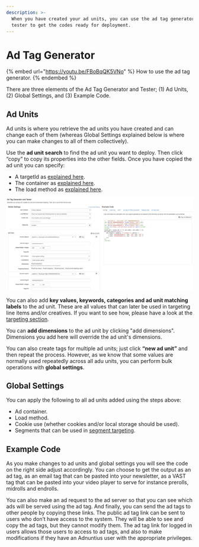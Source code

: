 ```yaml
---
description: >-
  When you have created your ad units, you can use the ad tag generator and
  tester to get the codes ready for deployment.
---
```


# Ad Tag Generator

{% embed url="https://youtu.be/FBoBqQK5VNo" %}
How to use the ad tag generator.
{% endembed %}

There are three elements of the Ad Tag Generator and Tester; (1) Ad Units, (2) Global Settings, and (3) Example Code.&#x20;

## Ad Units

Ad units is where you retrieve the ad units you have created and can change each of them (whereas Global Settings explained below is where you can make changes to all of them collectively).&#x20;

Use the **ad unit search** to find the ad unit you want to deploy. Then click “copy” to copy its properties into the other fields. Once you have copied the ad unit you can specify:&#x20;

* A targetId as [explained here](https://docs.adnuntius.com/adnuntius-advertising/requesting-ads/intro/adn-request#targetid).&#x20;
* The container as [explained here](https://docs.adnuntius.com/adnuntius-advertising/requesting-ads/intro/adn-request#container).&#x20;
* The load method as [explained here](https://docs.adnuntius.com/adnuntius-advertising/requesting-ads/intro/adn-request#requestparams-on-multi-adn.request-calls).&#x20;

![Tag Generator and Tester.](<../../../.gitbook/assets/202207 Tag Generator.png>)

You can also add **key values, keywords, categories and ad unit matching labels** to the ad unit. These are all values that can later be used in targeting line items and/or creatives. If you want to see how, please have a look at the [targeting section](../advertising/targeting.md).

You can **add dimensions** to the ad unit by clicking "add dimensions". Dimensions you add here will override the ad unit's dimensions.

You can also create tags for multiple ad units; just click **“new ad unit”** and then repeat the process. However, as we know that some values are normally used repeatedly across all adu units, you can perform bulk operations with **global settings**.&#x20;

## Global Settings

You can apply the following to all ad units added using the steps above:&#x20;

* Ad container.
* Load method.
* Cookie use (whether cookies and/or local storage should be used).&#x20;
* Segments that can be used in [segment targeting](../advertising/targeting.md#segment-targeting).

## Example Code

As you make changes to ad units and global settings you will see the code on the right side adjust accordingly. You can choose to get the output as an ad tag, as an email tag that can be pasted into your newsletter, as a VAST tag that can be pasted into your video player to serve for instance prerolls, midrolls and endrolls.

You can also make an ad request to the ad server so that you can see which ads will be served using the ad tag. And finally, you can send the ad tags to other people by copying these links. The public ad tag link can be sent to users who don’t have access to the system. They will be able to see and copy the ad tags, but they cannot modify them. The ad tag link for logged in users allows those users to access to ad tags, and also to make modifications if they have an Adnuntius user with the appropriate privileges.
